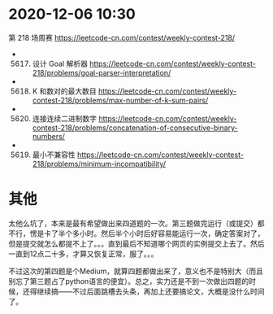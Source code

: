 
# 2020-12-06 10:30

第 218 场周赛 https://leetcode-cn.com/contest/weekly-contest-218/
- 5617. 设计 Goal 解析器 https://leetcode-cn.com/contest/weekly-contest-218/problems/goal-parser-interpretation/
- 5618. K 和数对的最大数目 https://leetcode-cn.com/contest/weekly-contest-218/problems/max-number-of-k-sum-pairs/
- 5620. 连接连续二进制数字 https://leetcode-cn.com/contest/weekly-contest-218/problems/concatenation-of-consecutive-binary-numbers/
- 5619. 最小不兼容性 https://leetcode-cn.com/contest/weekly-contest-218/problems/minimum-incompatibility/

# 其他

太他么坑了，本来是最有希望做出来四道题的一次。第三题做完运行（或提交）都不行，愣是卡了半个多小时。然后半个小时后好容易能运行一次，确定答案对了，但是提交就怎么都提不上了。。。直到最后不知道哪个网页的实例提交上去了。然后一直到12点二十多，才算又恢复正常，服了。。。

不过这次的第四题是个Medium，就算四题都做出来了，意义也不是特别大（而且别忘了第三题占了python语言的便宜）。总之，实力还是不到一次做出四题的时候，还得继续搞——不过后面跳槽去头条，再加上还要搞论文，大概是没什么时间了。
